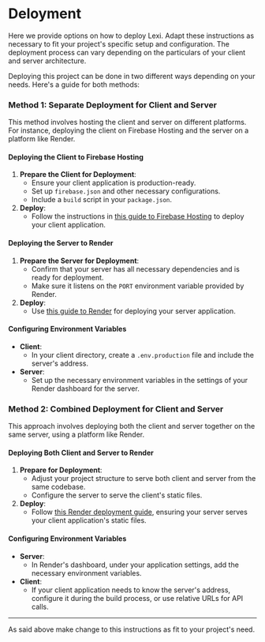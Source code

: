 # Deloyment
Here we provide options on how to deploy Lexi. Adapt these instructions as necessary to fit your project's specific setup and configuration. The deployment process can vary depending on the particulars of your client and server architecture.

Deploying this project can be done in two different ways depending on your needs. Here's a guide for both methods:

### Method 1: Separate Deployment for Client and Server

This method involves hosting the client and server on different platforms. For instance, deploying the client on Firebase Hosting and the server on a platform like Render.

#### Deploying the Client to Firebase Hosting

1. **Prepare the Client for Deployment**:
   - Ensure your client application is production-ready.
   - Set up `firebase.json` and other necessary configurations.
   - Include a `build` script in your `package.json`.
2. **Deploy**:
   - Follow the instructions in [this guide to Firebase Hosting](https://firebase.google.com/docs/hosting) to deploy your client application.

#### Deploying the Server to Render

1. **Prepare the Server for Deployment**:
   - Confirm that your server has all necessary dependencies and is ready for deployment.
   - Make sure it listens on the `PORT` environment variable provided by Render.
2. **Deploy**:
   - Use [this guide to Render](https://render.com/docs/deploy-node-express-app) for deploying your server application.

#### Configuring Environment Variables

- **Client**:
  - In your client directory, create a `.env.production` file and include the server's address.
- **Server**:
  - Set up the necessary environment variables in the settings of your Render dashboard for the server.

### Method 2: Combined Deployment for Client and Server

This approach involves deploying both the client and server together on the same server, using a platform like Render.

#### Deploying Both Client and Server to Render

1. **Prepare for Deployment**:
   - Adjust your project structure to serve both client and server from the same codebase.
   - Configure the server to serve the client's static files.
2. **Deploy**:
   - Follow [this Render deployment guide](https://render.com/docs/deploy-node-express-app), ensuring your server serves your client application's static files.

#### Configuring Environment Variables

- **Server**:
  - In Render's dashboard, under your application settings, add the necessary environment variables.
- **Client**:
  - If your client application needs to know the server's address, configure it during the build process, or use relative URLs for API calls.

---

As said above make change to this instructions as fit to your project's need.
